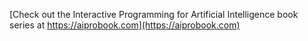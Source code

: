[Check out the Interactive Programming for Artificial Intelligence book series at https://aiprobook.com](https://aiprobook.com)
